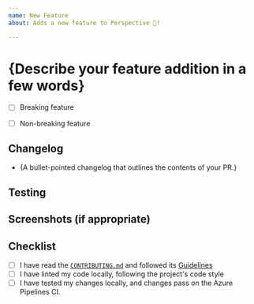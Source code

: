 ```yaml
---
name: New Feature
about: Adds a new feature to Perspective 🙂!

---
```


# {Describe your feature addition in a few words}

<!--- Describe your feature addition and all changes you've made in detail.

- What was the motivation for the feature change?
- How were your changes implemented?
- If necessary, were your changes implemented in both the Javascript and Python bindings?
- Have you considered any alternative approaches that weren't implemented?
- Do you have any questions about your approach/places for future improvement?

-->

<!--- Check one box below. If you are unsure as to whether your feature changes
are breaking, tag a core contributor: @texodus, @timkpaine, @sc1f or leave a
comment. --->

- [ ] Breaking feature
- [ ] Non-breaking feature


## Changelog

- {A bullet-pointed changelog that outlines the contents of your PR.}

## Testing

<!--- Describe in detail how your changes have been tested.

- Have tests been added or changed?
- Have you used the examples folder to test your new feature?
- If useful, were new examples created for others to check out?
- If your feature adds new public APIs/changes only one binding (JS _or_ Python),
  has the equivalent API been implemented and tested in the other binding language?

-->

## Screenshots (if appropriate)

<!--- If your feature is accessible via the UI/can be seen visually, please
include a screenshot (or a few!). -->

## Checklist

<!--- If you have any questions, please reach out! We are here to help. -->

- [ ] I have read the [`CONTRIBUTING.md`](https://github.com/finos/perspective/blob/master/CONTRIBUTING.md) and followed its [Guidelines](https://github.com/finos/perspective/blob/master/CONTRIBUTING.md#guidelines)
- [ ] I have linted my code locally, following the project's code style
- [ ] I have tested my changes locally, and changes pass on the Azure Pipelines CI.
